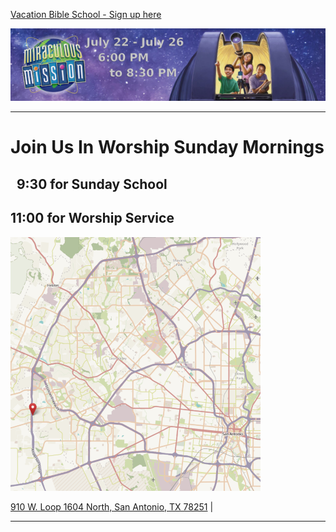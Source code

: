 [Vacation Bible School - Sign up here](https://vbsmate.com/events/CalvaryHillsBaptistSA/17822)

[![Vacation Bible School - July 22 to July 26](banner1.png)](https://vbsmate.com/events/CalvaryHillsBaptistSA/17822)

---

# Join Us In Worship Sunday Mornings 
## &nbsp;&nbsp;9:30 for Sunday School
## 11:00 for Worship Service

[![910 W. Loop 1604 North, San Antonio, TX 78251](saMap.png)](https://goo.gl/maps/YCmg9fCGHXT2)

[910 W. Loop 1604 North, San Antonio, TX 78251](https://goo.gl/maps/YCmg9fCGHXT2) |

---


